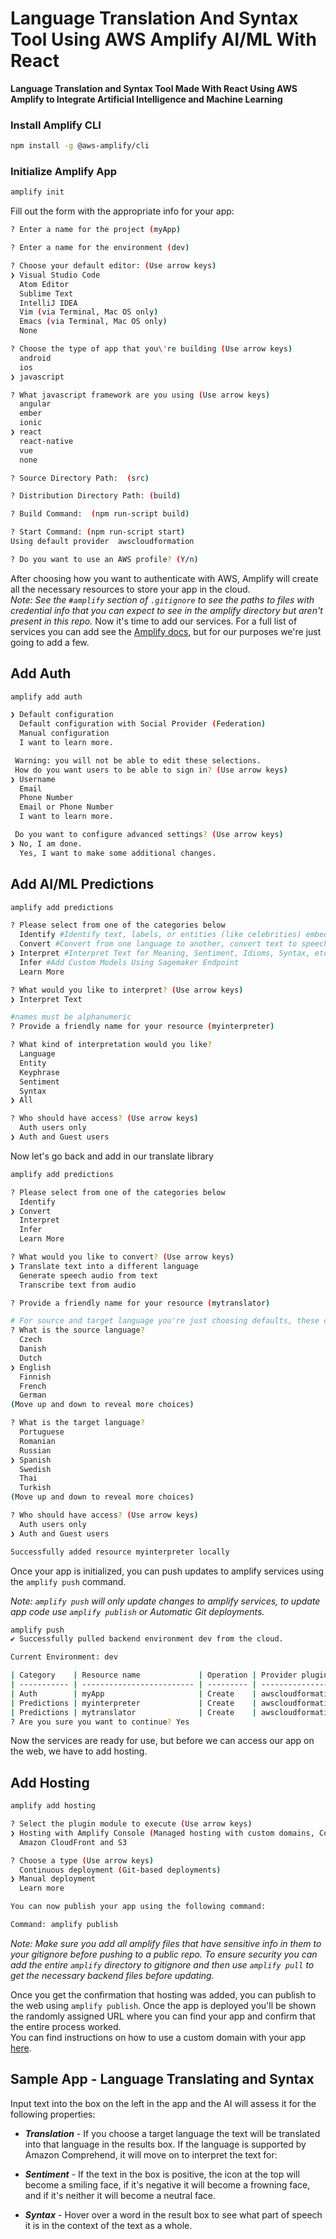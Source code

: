 # Language Translation And Syntax Tool Using AWS Amplify AI/ML With React 

**Language Translation and Syntax Tool Made With React Using AWS Amplify to Integrate Artificial Intelligence and Machine Learning**

### Install Amplify CLI
```bash
npm install -g @aws-amplify/cli
```

### Initialize Amplify App
```bash
amplify init
```
Fill out the form with the appropriate info for your app:
``` bash
? Enter a name for the project (myApp)  

? Enter a name for the environment (dev)   

? Choose your default editor: (Use arrow keys)
❯ Visual Studio Code 
  Atom Editor 
  Sublime Text 
  IntelliJ IDEA 
  Vim (via Terminal, Mac OS only) 
  Emacs (via Terminal, Mac OS only) 
  None  

? Choose the type of app that you\'re building (Use arrow keys)
  android 
  ios 
❯ javascript  

? What javascript framework are you using (Use arrow keys)
  angular 
  ember 
  ionic 
❯ react 
  react-native 
  vue 
  none  

? Source Directory Path:  (src) 

? Distribution Directory Path: (build) 

? Build Command:  (npm run-script build) 

? Start Command: (npm run-script start) 
Using default provider  awscloudformation

? Do you want to use an AWS profile? (Y/n) 
```
After choosing how you want to authenticate with AWS, Amplify will create all the necessary resources to store your app in the cloud.  
*Note: See the `#amplify` section of `.gitignore` to see the paths to files with credential info that you can expect to see in the amplify directory but aren't present in this repo.*   Now it's time to add our services. For a full list of services you can add see the [Amplify docs](https://docs.amplify.aws/), but for our purposes we're just going to add a few.

## Add Auth
```bash
amplify add auth

❯ Default configuration 
  Default configuration with Social Provider (Federation) 
  Manual configuration 
  I want to learn more. 

 Warning: you will not be able to edit these selections. 
 How do you want users to be able to sign in? (Use arrow keys)
❯ Username 
  Email 
  Phone Number 
  Email or Phone Number 
  I want to learn more. 

 Do you want to configure advanced settings? (Use arrow keys)
❯ No, I am done. 
  Yes, I want to make some additional changes. 
```

## Add AI/ML Predictions
```bash
amplify add predictions 

? Please select from one of the categories below 
  Identify #Identify text, labels, or entities (like celebrities) embedded within an image
  Convert #Convert from one language to another, convert text to speech, or convert speech to text
❯ Interpret #Interpret Text for Meaning, Sentiment, Idioms, Syntax, etc.
  Infer #Add Custom Models Using Sagemaker Endpoint 
  Learn More 

? What would you like to interpret? (Use arrow keys)
❯ Interpret Text 

#names must be alphanumeric
? Provide a friendly name for your resource (myinterpreter)

? What kind of interpretation would you like? 
  Language 
  Entity 
  Keyphrase 
  Sentiment 
  Syntax 
❯ All 

? Who should have access? (Use arrow keys)
  Auth users only 
❯ Auth and Guest users 
```
Now let's go back and add in our translate library

```bash
amplify add predictions

? Please select from one of the categories below 
  Identify 
❯ Convert 
  Interpret 
  Infer 
  Learn More 

? What would you like to convert? (Use arrow keys)
❯ Translate text into a different language 
  Generate speech audio from text 
  Transcribe text from audio 

? Provide a friendly name for your resource (mytranslator)

# For source and target language you're just choosing defaults, these can be overridden
? What is the source language? 
  Czech 
  Danish 
  Dutch 
❯ English 
  Finnish 
  French 
  German 
(Move up and down to reveal more choices)

? What is the target language? 
  Portuguese 
  Romanian 
  Russian 
❯ Spanish 
  Swedish 
  Thai 
  Turkish 
(Move up and down to reveal more choices)

? Who should have access? (Use arrow keys)
  Auth users only 
❯ Auth and Guest users 

Successfully added resource myinterpreter locally
```
Once your app is initialized, you can push updates to amplify services using the `amplify push` command.

*Note: `amplify push` will only update changes to amplify services, to update app code use `amplify publish` or Automatic Git deployments.*

```bash
amplify push
✔ Successfully pulled backend environment dev from the cloud.

Current Environment: dev

| Category    | Resource name             | Operation | Provider plugin   |
| ----------- | ------------------------- | --------- | ----------------- |
| Auth        | myApp                     | Create    | awscloudformation |
| Predictions | myinterpreter             | Create    | awscloudformation |
| Predictions | mytranslator              | Create    | awscloudformation |
? Are you sure you want to continue? Yes
```

Now the services are ready for use, but before we can access our app on the web, we have to add hosting.  

## Add Hosting
```bash
amplify add hosting

? Select the plugin module to execute (Use arrow keys)
❯ Hosting with Amplify Console (Managed hosting with custom domains, Continuous deployment) 
  Amazon CloudFront and S3 

? Choose a type (Use arrow keys)
  Continuous deployment (Git-based deployments) 
❯ Manual deployment 
  Learn more

You can now publish your app using the following command:

Command: amplify publish
```

*Note: Make sure you add all amplify files that have sensitive info in them to your gitignore before pushing to a public repo. To ensure security you can add the entire `amplify` directory to gitignore and then use `amplify pull` to get the necessary backend files before updating.*

Once you get the confirmation that hosting was added, you can publish to the web using `amplify publish`. Once the app is deployed you'll be shown the randomly assigned URL where you can find your app and confirm that the entire process worked.  
You can find instructions on how to use a custom domain with your app [here](https://docs.aws.amazon.com/amplify/latest/userguide/custom-domains.html).  

## Sample App - Language Translating and Syntax

Input text into the box on the left in the app and the AI will assess it for the following properties:

- ***Translation*** - If you choose a target language the text will be translated into that language in the results box. If the language is supported by Amazon Comprehend, it will move on to interpret the text for:

- ***Sentiment*** - If the text in the box is positive, the icon at the top will become a smiling face, if it's negative it will become a frowning face, and if it's neither it will become a neutral face.

- ***Syntax*** - Hover over a word in the result box to see what part of speech it is in the context of the text as a whole.